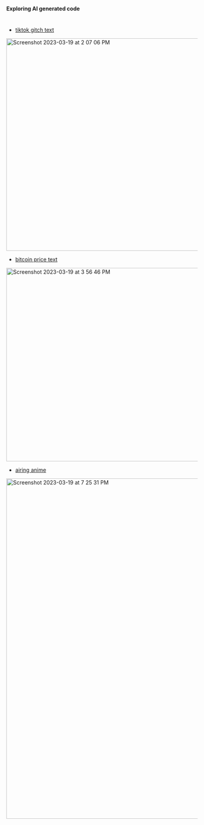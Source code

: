#### Exploring AI generated code

#

- [tiktok gitch text](https://replit.com/@jtCodes1/SlateblueWhitesmokeSupport#index.html)
<img width="560" alt="Screenshot 2023-03-19 at 2 07 06 PM" src="https://user-images.githubusercontent.com/23707104/226197867-604860e5-907c-40fb-a874-6f6b5fa23233.png">

- [bitcoin price text](https://replit.com/@jtCodes1/bitcoinprice#index.html)
<img width="510" alt="Screenshot 2023-03-19 at 3 56 46 PM" src="https://user-images.githubusercontent.com/23707104/226205564-4a23084b-71d8-4d74-99f0-20838955d2cc.png">

- [airing anime](https://replit.com/@jtCodes1/airing-anime#index.html)
<img width="897" alt="Screenshot 2023-03-19 at 7 25 31 PM" src="https://user-images.githubusercontent.com/23707104/226216352-158aab25-f657-4afd-a59c-d194c26b17a7.png">
